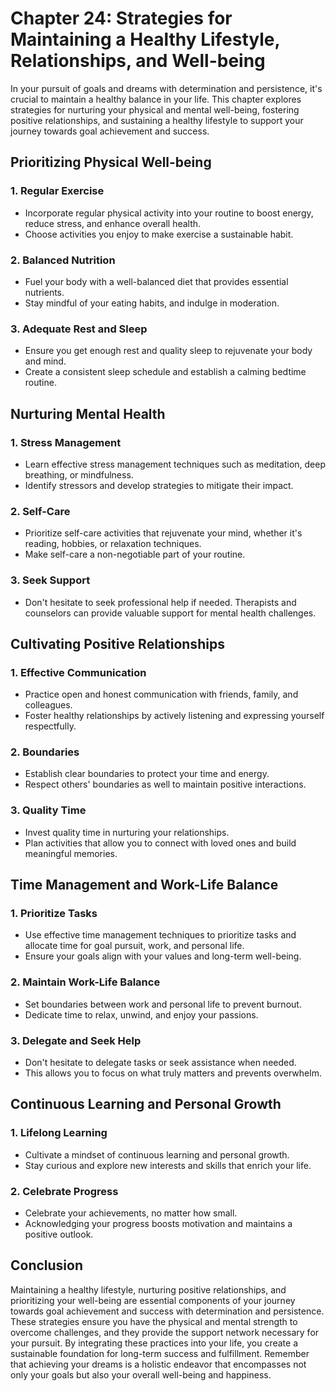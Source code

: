 Chapter 24: Strategies for Maintaining a Healthy Lifestyle, Relationships, and Well-being
=========================================================================================

In your pursuit of goals and dreams with determination and persistence, it's crucial to maintain a healthy balance in your life. This chapter explores strategies for nurturing your physical and mental well-being, fostering positive relationships, and sustaining a healthy lifestyle to support your journey towards goal achievement and success.

Prioritizing Physical Well-being
--------------------------------

### **1. Regular Exercise**

* Incorporate regular physical activity into your routine to boost energy, reduce stress, and enhance overall health.
* Choose activities you enjoy to make exercise a sustainable habit.

### **2. Balanced Nutrition**

* Fuel your body with a well-balanced diet that provides essential nutrients.
* Stay mindful of your eating habits, and indulge in moderation.

### **3. Adequate Rest and Sleep**

* Ensure you get enough rest and quality sleep to rejuvenate your body and mind.
* Create a consistent sleep schedule and establish a calming bedtime routine.

Nurturing Mental Health
-----------------------

### **1. Stress Management**

* Learn effective stress management techniques such as meditation, deep breathing, or mindfulness.
* Identify stressors and develop strategies to mitigate their impact.

### **2. Self-Care**

* Prioritize self-care activities that rejuvenate your mind, whether it's reading, hobbies, or relaxation techniques.
* Make self-care a non-negotiable part of your routine.

### **3. Seek Support**

* Don't hesitate to seek professional help if needed. Therapists and counselors can provide valuable support for mental health challenges.

Cultivating Positive Relationships
----------------------------------

### **1. Effective Communication**

* Practice open and honest communication with friends, family, and colleagues.
* Foster healthy relationships by actively listening and expressing yourself respectfully.

### **2. Boundaries**

* Establish clear boundaries to protect your time and energy.
* Respect others' boundaries as well to maintain positive interactions.

### **3. Quality Time**

* Invest quality time in nurturing your relationships.
* Plan activities that allow you to connect with loved ones and build meaningful memories.

Time Management and Work-Life Balance
-------------------------------------

### **1. Prioritize Tasks**

* Use effective time management techniques to prioritize tasks and allocate time for goal pursuit, work, and personal life.
* Ensure your goals align with your values and long-term well-being.

### **2. Maintain Work-Life Balance**

* Set boundaries between work and personal life to prevent burnout.
* Dedicate time to relax, unwind, and enjoy your passions.

### **3. Delegate and Seek Help**

* Don't hesitate to delegate tasks or seek assistance when needed.
* This allows you to focus on what truly matters and prevents overwhelm.

Continuous Learning and Personal Growth
---------------------------------------

### **1. Lifelong Learning**

* Cultivate a mindset of continuous learning and personal growth.
* Stay curious and explore new interests and skills that enrich your life.

### **2. Celebrate Progress**

* Celebrate your achievements, no matter how small.
* Acknowledging your progress boosts motivation and maintains a positive outlook.

Conclusion
----------

Maintaining a healthy lifestyle, nurturing positive relationships, and prioritizing your well-being are essential components of your journey towards goal achievement and success with determination and persistence. These strategies ensure you have the physical and mental strength to overcome challenges, and they provide the support network necessary for your pursuit. By integrating these practices into your life, you create a sustainable foundation for long-term success and fulfillment. Remember that achieving your dreams is a holistic endeavor that encompasses not only your goals but also your overall well-being and happiness.
